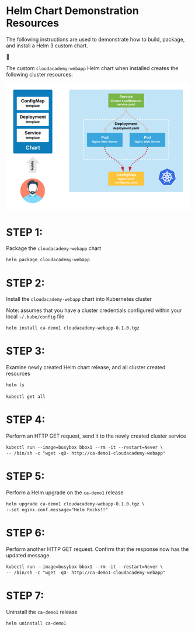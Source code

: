 # Helm Chart Demonstration Resources

The following instructions are used to demonstrate how to build, package, and install a Helm 3 custom chart.

:metal:

The custom ```cloudacademy-webapp``` Helm chart when installed creates the following cluster resources:

![CloudAcademyWebapp](./doc/HelmTemplate1.png)

# STEP 1:
Package the ```cloudacademy-webapp``` chart

```
helm package cloudacademy-webapp
```

# STEP 2:
Install the ```cloudacademy-webapp``` chart into Kubernetes cluster

Note: assumes that you have a cluster credentials configured within your local ```~/.kube/config``` file

```
helm install ca-demo1 cloudacademy-webapp-0.1.0.tgz
```

# STEP 3:
Examine newly created Helm chart release, and all cluster created resources

```
helm ls

kubectl get all
```

# STEP 4:
Perform an HTTP GET request, send it to the newly created cluster service

```
kubectl run --image=busybox bbox1 --rm -it --restart=Never \
-- /bin/sh -c "wget -qO- http://ca-demo1-cloudacademy-webapp"
```

# STEP 5:
Perform a Helm upgrade on the ```ca-demo1``` release

```
helm upgrade ca-demo1 cloudacademy-webapp-0.1.0.tgz \
--set nginx.conf.message="Helm Rocks!!"
```

# STEP 6:
Perform another HTTP GET request. Confirm that the response now has the updated message.

```
kubectl run --image=busybox bbox1 --rm -it --restart=Never \
-- /bin/sh -c "wget -qO- http://ca-demo1-cloudacademy-webapp"
```

# STEP 7:
Uninstall the ```ca-demo1``` release

```
helm uninstall ca-demo1
```
